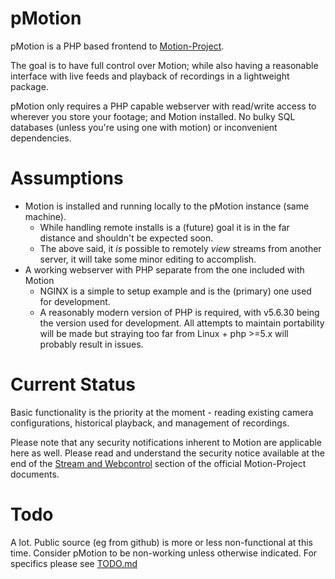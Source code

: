 # pMotion
pMotion is a PHP based frontend to [Motion-Project](https://github.com/Motion-Project/motion).

The goal is to have full control over Motion; while also having a reasonable interface with live feeds and playback of recordings in a lightweight package.

pMotion only requires a PHP capable webserver with read/write access to wherever you store your footage; and Motion installed.  No bulky SQL databases (unless you're using one with motion) or inconvenient dependencies.

# Assumptions

* Motion is installed and running locally to the pMotion instance (same machine).
	* While handling remote installs is a (future) goal it is in the far distance and shouldn't be expected soon.
	* The above said, it *is* possible to remotely *view* streams from another server, it will take some minor editing to accomplish.
* A working webserver with PHP separate from the one included with Motion
	* NGINX is a simple to setup example and is the (primary) one used for development.
	* A reasonably modern version of PHP is required, with v5.6.30 being the version used for development.  All attempts to maintain portability will be made but straying too far from Linux + php >=5.x will probably result in issues.

# Current Status

Basic functionality is the priority at the moment - reading existing camera configurations, historical playback, and management of recordings.

Please note that any security notifications inherent to Motion are applicable here as well.  Please read and understand the security notice available at the end of the [Stream and Webcontrol](https://motion-project.github.io/motion_config.html#Options_Stream_Webcontrol) section of the official Motion-Project documents.

# Todo

A lot.  Public source (eg from github) is more or less non-functional at this time.  Consider pMotion to be non-working unless otherwise indicated.  For specifics please see [TODO.md](https://github.com/ShanDestromp/pMotion/blob/master/TODO.md)

